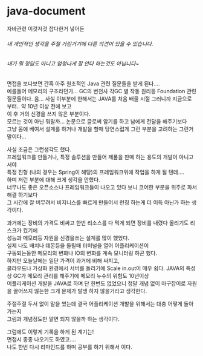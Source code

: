 # java-document

자바관련 이것저것 잡다한거 넣어둔    

###### 내 개인적인 생각을 주절 거린거기에 다른 의견이 있을 수 있습니다.
###### 내가 뭐 정답도 아니고 엄청나게 잘 안다 하는것도 아닙니다~

면접을 보다보면 간혹 아주 원초적인 Java 관련 질문들을 받게 된다....  
예를들어 메모리의 구조라던가... GC의 변천사 각GC 별 작동 원리등 Foundation 관련 질문들이다.
음... 사실 이부분에 한해서는 JAVA를 처음 배울 시절 그러니까 지금으로 부터.. 약 10년 이상 전에 보고   
이 후 거의 신경을 쓰지 않은 부분이다.   
모르는 것이 아닌 뭐랄까... 논문으로 글로써 암기를 하고 남에게 전달을 해주기보다   
그냥 몸에 베여서 설계를 하거나 개발을 할때 당연스럽게 그런 부분을 고려하는 그런거 말이다...   

사실 조금은 그런생각도 했다.   
프레임워크를 만들거나, 특정 솔루션을 만들어 제품을 판매 하는 용도의 개발이 아니고서야   
특정 진형 (나의 경우는 Spring이 해당)의 프레임워크위에 작업을 하게 될 텐데....   
하며 저런 부분에 대해 크게 생각을 안했다.   
너무나도 좋은 오픈소스나 프레임워크들이 나오고 있다 보니 코어한 부분을 위주로 파서 해결 하기보다   
그 시간에 잘 버무려서 비지니스를 빠르게 만들어서 런칭 하는게 더 이득 아닌가 하는 생각이다.   

과거에는 장비의 가격도 비싸고 한번 리소스를 다 먹게 되면 장비를 내렸다 올리기도 리스크가 컸기에   
성능과 메모리등 자원을 신경을쓰는 설계를 많이 했었다.   
실제 나도 배치나 데몬등을 돌릴때 터미널을 열어 어플리케이션이   
구동되는동안 메모리의 변화나 IO의 변화를 계속 모니터링 하곤 했다.   
하지만 오늘날에는 일단 가격이 과거에 비해 싸지고,    
클라우드나 가상화 환경에서 서버를 돌리기에 Scale in.out이 매우 쉽다. 
JAVA의 특성상 GC가 메모리 관리를 해주기에 메모리 누수의 위험도 10년이상   
어플리케이션 개발을 JAVA로 하며 단 한번도 없었으니
정말 개념 없이 마구잡이로 자원을 끌어쓰지 않는한 크게 문제가 발생 하지 않을거라고 생각한다.   

주절주절 두서 없이 말을 썼는데 결국 어플리케이션 개발을 위해서는 대충 어떻게 돌아가는지   
그림과 개념정도만 알면 되지 않을까 하는 생각이다.   

그럼에도 이렇게 기록을 하게 된 계기는!   
면접시 종종 나오기도 하였고....   
나도 한번 다시 리마인드를 하며 공부를 하기 위해서 이다.
